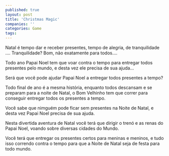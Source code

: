 ```yaml
---
published: true
layout: post
title: 'Christmas Magic'
companies: ''
categories: Game
tags: 
---
```

Natal é tempo dar e receber presentes, tempo de alegria, de tranquilidade .... Tranquilidade? Bom, não exatamente para todos....

Todo ano Papai Noel tem que voar contra o tempo para entregar todos presentes pelo mundo, e desta vez ele precisa de sua ajuda...







Será que você pode ajudar Papai Noel a entregar todos presentes a tempo?

Todo final de ano é a mesma história, enquanto todos descansam e se preparam para a noite de Natal, o Bom Velhinho tem que correr para conseguir entregar todos os presentes a tempo.

Você sabe que nimguém pode ficar sem presentes na Noite de Natal, e desta vez Papai Noel precisa de sua ajuda.







Nesta divertida aventura de Natal você terá que dirigir o trenó e as renas do Papai Noel, voando sobre diversas cidades do Mundo.

Você terá que entregar os presentes certos para meninas e meninos, e tudo isso correndo contra o tempo para que a Noite de Natal seja de festa para todo mundo.








